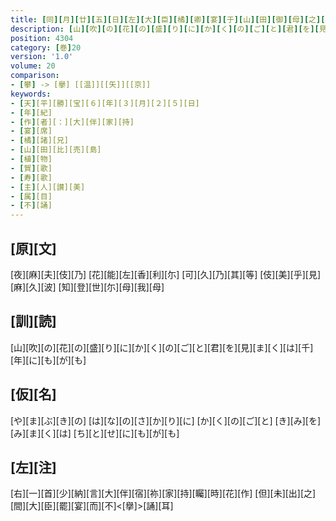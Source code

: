 ```yaml
---
title: [同][月][廿][五][日][左][大][臣][橘][卿][宴][于][山][田][御][母][之][宅][歌][一][首]
description: [山][吹][の][花][の][盛][り][に][か][く][の][ご][と][君][を][見][ま][く][は][千][年][に][も][が][も]
position: 4304
category: [巻]20
version: '1.0'
volume: 20
comparison:
- [攀] -> [擧] [[温]][[矢]][[京]]
keywords:
- [天][平][勝][宝][６][年][３][月][２][５][日]
- [年][紀]
- [作][者][：][大][伴][家][持]
- [宴][席]
- [橘][諸][兄]
- [山][田][比][売][島]
- [植][物]
- [賀][歌]
- [寿][歌]
- [主][人][讃][美]
- [属][目]
- [不][誦]
---
```


## [原][文]

[夜][麻][夫][伎][乃] [花][能][左][香][利][尓] [可][久][乃][其][等] [伎][美][乎][見][麻][久][波] [知][登][世][尓][母][我][母]

## [訓][読]

[山][吹][の][花][の][盛][り][に][か][く][の][ご][と][君][を][見][ま][く][は][千][年][に][も][が][も]

## [仮][名]

[や][ま][ぶ][き][の] [は][な][の][さ][か][り][に] [か][く][の][ご][と] [き][み][を][み][ま][く][は] [ち][と][せ][に][も][が][も]

## [左][注]

[右][一][首][少][納][言][大][伴][宿][祢][家][持][矚][時][花][作] [但][未][出][之][間][大][臣][罷][宴][而][不]<[擧]>[誦][耳]
